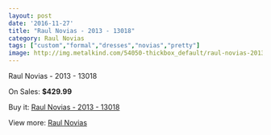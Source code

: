 ```yaml
---
layout: post
date: '2016-11-27'
title: "Raul Novias - 2013 - 13018"
category: Raul Novias
tags: ["custom","formal","dresses","novias","pretty"]
image: http://img.metalkind.com/54050-thickbox_default/raul-novias-2013-13018.jpg
---
```

Raul Novias - 2013 - 13018

On Sales: **$429.99**
<a href="https://www.metalkind.com/en/raul-novias/14898-raul-novias-2013-13018.html"><amp-img layout="responsive" width="600" height="600" src="//img.metalkind.com/54050-thickbox_default/raul-novias-2013-13018.jpg" alt="Raul Novias - 2013 - 13018 0" /></a>
<a href="https://www.metalkind.com/en/raul-novias/14898-raul-novias-2013-13018.html"><amp-img layout="responsive" width="600" height="600" src="//img.metalkind.com/54051-thickbox_default/raul-novias-2013-13018.jpg" alt="Raul Novias - 2013 - 13018 1" /></a>
<a href="https://www.metalkind.com/en/raul-novias/14898-raul-novias-2013-13018.html"><amp-img layout="responsive" width="600" height="600" src="//img.metalkind.com/54052-thickbox_default/raul-novias-2013-13018.jpg" alt="Raul Novias - 2013 - 13018 2" /></a>

Buy it: [Raul Novias - 2013 - 13018](https://www.metalkind.com/en/raul-novias/14898-raul-novias-2013-13018.html "Raul Novias - 2013 - 13018")

View more: [Raul Novias](https://www.metalkind.com/en/170-raul-novias "Raul Novias")